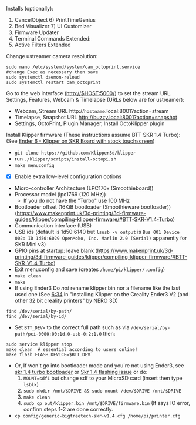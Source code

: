 Installs (optionally):
1) CancelObject			6) PrintTimeGenius
2) Bed Visualizer		7) UI Customizer
3) Firmware Updater
4) Terminal Commands Extended:
5) Active Filters Extended

Change ustreamer camera resolution:
```
sudo nano /etc/systemd/system/cam_octoprint.service
#change Exec as necessary then save
sudo systemctl daemon-reload
sudo systemctl restart cam_octoprint
```

Go to the web interface (<http://$HOST:5000/>) to set the stream URL.
Settings, Features, Webcam & Timelapse (URLs below are for ustreamer):
- Webcam, Stream URL http://`hostname`.local:8001?action=stream
- Timelapse, Snapshot URL http://buzzy.local:8001?action=snapshot
- Settings, OctoPrint, Plugin Manager, Install OctoKlipper plugin

Install Klipper firmware (These instructions assume BTT SKR 1.4 Turbo):
(See [Ender 6 - Klipper on SKR Board with stock touchscreen](https://www.youtube.com/watch?v=t1FgE3OgUA8))
- `git clone https://github.com/Klipper3d/klipper`
- run `./klipper/scripts/install-octopi.sh`
- `make menuconfig`
- [x] Enable extra low-level configuration options
- Micro-controller Architecture (LPC176x (Smoothieboard))
- Processor model (lpc1769 (120 MHz))
  - If you do not have the "Turbo" use 100 MHz
- Bootloader offset (16KiB bootloader (Smoothieware bootloader)) (<https://www.makenprint.uk/3d-printing/3d-firmware-guides/klipper/compiling-klipper-firmware/#BTT-SKR-V1.4-Turbo>)
- Communication interface (USB)
- USB ids (default is 1d50:6140 but `lsusb -v output` is `Bus 001 Device 002: ID 1d50:6029 OpenMoko, Inc. Marlin 2.0 (Serial)` apparently for SKR Mini v3)
- GPIO pins at startup: leave blank (<https://www.makenprint.uk/3d-printing/3d-firmware-guides/klipper/compiling-klipper-firmware/#BTT-SKR-V1.4-Turbo>)
- Exit menuconfig and save (creates `/home/pi/klipper/.config`)
- `make clean`
- `make`
- If using Ender3 Do *not* rename klipper.bin nor a filename like the last used one (See [6:34](https://www.youtube.com/watch?v=gfZ9Lbyh8qU&t=6m34s) in "Installing Klipper on the Creality Ender3 V2 (and other 32 bit creality printers" by NERO 3D)
```
find /dev/serial/by-path/
find /dev/serial/by-id/
```
- Set `BTT_DEV=` to the correct full path such as via `/dev/serial/by-path/pci-0000:00:1d.0-usb-0:2:1.0` then:
```
sudo service klipper stop
make clean  # essential according to users online!
make flash FLASH_DEVICE=$BTT_DEV
```
- Or, If won't go into bootloader mode and you're not using Ender3,
  see [skr 1.4 turbo bootloader](https://github.com/bigtreetech/BIGTREETECH-SKR-V1.3/issues/346)
  or [Skr 1.4 flashing issue](https://github.com/Klipper3d/klipper/issues/3355)
  or do:
  1. `MOUNT=sdf1` but change sdf to your MicroSD card (insert then type `lsblk`)
  2. `sudo mkdir /mnt/$DRIVE && sudo mount /dev/$DRIVE /mnt/$DRIVE`
  3. `make clean`
  4. `sudo cp out/klipper.bin /mnt/$DRIVE/firmware.bin` (If says IO error, confirm steps 1-2 are done correctly.
- `cp config/generic-bigtreetech-skr-v1.4.cfg /home/pi/printer.cfg`
